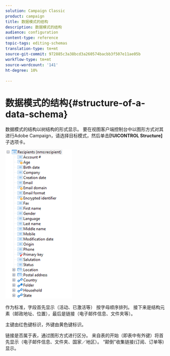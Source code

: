 ```yaml
---
solution: Campaign Classic
product: campaign
title: 数据模式的结构
description: 数据模式的结构
audience: configuration
content-type: reference
topic-tags: editing-schemas
translation-type: tm+mt
source-git-commit: 972885c3a38bcd3a260574bacbb3f507e11ae05b
workflow-type: tm+mt
source-wordcount: '141'
ht-degree: 10%

---
```



# 数据模式的结构{#structure-of-a-data-schema}

数据模式的结构以树结构的形式显示。 要在视图客户端控制台中以图形方式对其进行Adobe Campaign，请选择目标模式，然后单击&#x200B;**[!UICONTROL Structure]**&#x200B;子选项卡。

![](assets/d_ncs_integration_schema_arbo.png)

作为标准，字段首先显示（活动、已激活等） 按字母顺序排列。 接下来是结构元素（邮政地址、位置），最后是链接（电子邮件信息、文件夹等）。

主键由红色键标识，外键由黄色键标识。

链接是否属于表，通过图形方式进行区分。 来自表的开始（即表中有外键）将首先显示（电子邮件信息、文件夹、国家／地区）。 “颠倒”收集链接(订阅、订单等) 显示。
